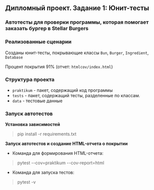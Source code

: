 ## Дипломный проект. Задание 1: Юнит-тесты

### Автотесты для проверки программы, которая помогает заказать бургер в Stellar Burgers

### Реализованные сценарии

Созданы юнит-тесты, покрывающие классы `Bun`, `Burger`, `Ingredient`, `Database`

Процент покрытия 91% (отчет: `htmlcov/index.html`)

### Структура проекта

- `praktikum` - пакет, содержащий код программы
- `tests` - пакет, содержащий тесты, разделенные по классам.
- `data` - тестовые данные

### Запуск автотестов

**Установка зависимостей**
> pip install -r requirements.txt

**Запуск автотестов и создание HTML-отчета о покрытии**

- Команда для формирования HTML-отчета:

> pytest --cov=praktikum --cov-report=html

- Команда для запуска тестов:

> pytest -v
